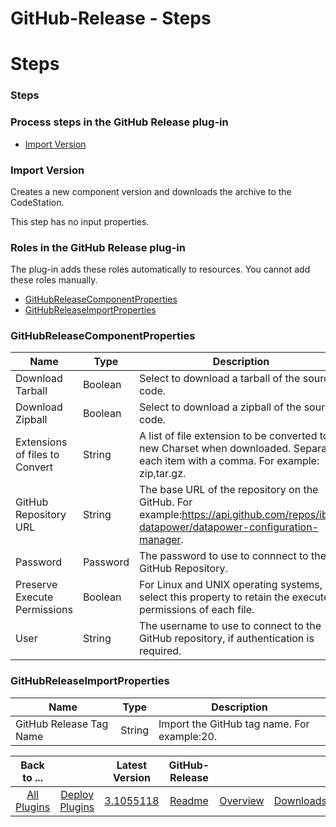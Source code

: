 
GitHub-Release - Steps
======================

# Steps



### Steps




 



### Process steps in the GitHub Release plug-in


* [Import Version](#import_version)




### Import Version


Creates a new component version and downloads the archive to the CodeStation.


This step has no input properties.




### Roles in the GitHub Release plug-in


The plug-in adds these roles automatically to resources. You cannot add these roles manually.



* [GitHubReleaseComponentProperties](#githubreleasecomponentproperties_role)
* [GitHubReleaseImportProperties](#githubreleaseimportproperties_role)



### GitHubReleaseComponentProperties




| Name | Type | Description |
| --- | --- | --- |
| Download Tarball | Boolean | Select to download a tarball of the source code. |
| Download Zipball | Boolean | Select to download a zipball of the source code. |
| Extensions of files to Convert | String | A list of file extension to be converted to a new Charset when downloaded. Separate each item with a comma. For example: zip,tar.gz. |
| GitHub Repository URL | String | The base URL of the repository on the GitHub. For example:https://api.github.com/repos/ibm-datapower/datapower-configuration-manager. |
| Password | Password | The password to use to connnect to the GitHub Repository. |
| Preserve Execute Permissions | Boolean | For Linux and UNIX operating systems, select this property to retain the execute permissions of each file. |
| User | String | The username to use to connect to the GitHub repository, if authentication is required. |


### GitHubReleaseImportProperties




| Name | Type | Description |
| --- | --- | --- |
| GitHub Release Tag Name | String | Import the GitHub tag name. For example:20. |





|Back to ...||Latest Version|GitHub-Release |||
| :---: | :---: | :---: | :---: | :---: | :---: |
|[All Plugins](../../index.md)|[Deploy Plugins](../README.md)|[3.1055118](https://raw.githubusercontent.com/UrbanCode/IBM-UCD-PLUGINS/main/files/sourceconfig-github-release/GitHubReleaseSourceConfig-3.1055118.zip)|[Readme](README.md)|[Overview](overview.md)|[Downloads](downloads.md)|
